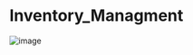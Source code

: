 # Inventory_Managment
![image](https://user-images.githubusercontent.com/52908534/97483454-1d0edc00-1960-11eb-9e8a-cfbf87e60466.png)
